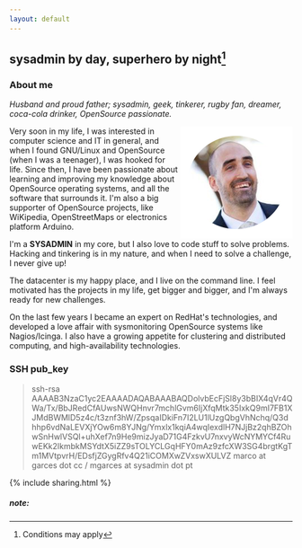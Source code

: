 ```yaml
---
layout: default
---
```

## sysadmin by day, superhero by night[^1]

### About me
_Husband and proud father; sysadmin, geek, tinkerer, rugby fan, dreamer, coca-cola drinker, OpenSource passionate._

<img align="right" src="/images/me.png" alt="Marco Garcês">
Very soon in my life, I was interested in computer science and IT in general, and when I found GNU/Linux and OpenSource (when I was a teenager), I was hooked for life. 
Since then, I have been passionate about learning and improving my knowledge about OpenSource operating systems, and all the software that surrounds it. I'm also a big supporter of OpenSource projects, like WiKipedia, OpenStreetMaps or electronics platform Arduino.

I'm a **SYSADMIN** in my core, but I also love to code stuff to solve problems. Hacking and tinkering is in my nature, and when I need to solve a challenge, I never give up!

The datacenter is my happy place, and I live on the command line. I feel motivated has the projects in my life, get bigger and bigger, and I'm always ready for new challenges.

On the last few years I became an expert on RedHat's technologies, and developed a love affair with sysmonitoring OpenSource systems like Nagios/Icinga. I also have a growing appetite for clustering and distributed computing, and high-availability technologies.

### SSH pub_key
<blockquote><dont-break-out>
ssh-rsa AAAAB3NzaC1yc2EAAAADAQABAAABAQDolvbEcFjSl8y3bBIX4qVr4QWa/Tx/BbJRedCfAUwsNWQHnvr7mchlGvm6IjXfqMtk35IxkQ9mI7FB1XJMdBWMlD5z4c/t3znf3hW/ZpsqaIDkiFn7I2LU1lUzgQbgVhNchq/Q3dhhp6vdNaLEVXjYOw6m8YJNg/Ymxlx1kqiA4wqIexdlH7NJjBz2qhBZOhwSnHwlVSQl+uhXef7n9He9mizJyaD71G4FzkvU7nxvyWcNYMYCf4RuwEKk2IkmbkMSYdtX5iZZ9sTOLYCLGqHFY0mAz9zfcXW3SG4brgtKgTm1MVtpvrH/EDsfjZGygRfv4Q21iCOMXwZVxswXULVZ marco at garces dot cc / mgarces at sysadmin dot pt
</dont-break-out></blockquote>

{% include sharing.html %}

##### note:

[^1]:Conditions may apply

[^2]: Here is another.
